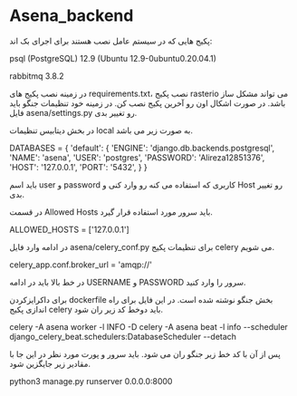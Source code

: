 # Asena_backend
پکیج هایی که در سیستم عامل نصب هستند برای اجرای بک اند:

psql (PostgreSQL) 12.9 (Ubuntu 12.9-0ubuntu0.20.04.1)

rabbitmq 3.8.2

در زمینه نصب پکیج های requirements.txt، نصب پکیج rasterio می تواند مشکل ساز باشد. در صورت اشکال اون رو آخرین پکیج نصب کن.
در زمینه خود تنظیمات جنگو باید فایل asena/settings.py رو تغییر بدی.

در بخش دیتابیس تنظیمات local به صورت زیر می باشد.

DATABASES = {
    'default': {
        'ENGINE': 'django.db.backends.postgresql',
        'NAME': 'asena',
        'USER': 'postgres',
        'PASSWORD': 'Alireza12851376',
        'HOST': '127.0.0.1',
        'PORT': '5432',
    }
}

باید اسم user و password کاربری که استفاده می کنه رو وارد کنی و Host رو تغییر بدی.

در قسمت Allowed Hosts باید سرور مورد استفاده قرار گیرد.

ALLOWED_HOSTS = ['127.0.0.1']

در ادامه وارد فایل asena/celery_conf.py برای تنظیمات پکیج celery می شویم.

celery_app.conf.broker_url = 'amqp://'

در خط بالا باید در ادامه USERNAME و PASSWORD سرور را وارد کنید.

برای داکرایزکردن dockerfile بخش جنگو نوشته شده است. در این فایل برای راه اندازی پکیج celery باید دوخط کد زیر ران شود.

celery -A asena worker -l INFO -D
celery -A asena beat -l info --scheduler django_celery_beat.schedulers:DatabaseScheduler --detach 

پس از آن با کد خط زیر جنگو ران می شود. باید سرور و پورت مورد نظر در این جا با مقادیر زیر جایگزین شود.

python3 manage.py runserver 0.0.0.0:8000

